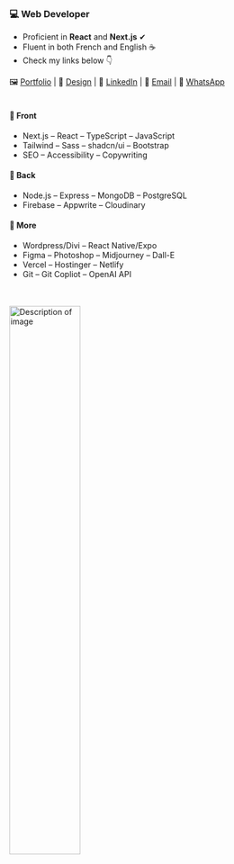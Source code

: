### 💻 Web Developer
- Proficient in **React** and **Next.js** ✔
- Fluent in both French and English ☕
- Check my links below 👇

<div>
    🖼 <a href="https://devfrank.vercel.app">Portfolio</a> |
    🎨 <a href="https://drive.google.com/drive/folders/1_jEA6j9e31_xdi-JC7eDePDzfVrCYlEe">Design</a> |
    👔 <a href="https://www.linkedin.com/in/frankdev">LinkedIn</a> |
    📧 <a href="mailto:franck.vukelic@gmail.com">Email</a> |
    💬 <a href="https://api.whatsapp.com/send?phone=33779134587">WhatsApp</a>
</div><br/>

#### 📁 Front 
- Next.js – React – TypeScript – JavaScript
- Tailwind – Sass – shadcn/ui – Bootstrap
- SEO – Accessibility – Copywriting

#### 📁 Back
- Node.js – Express – MongoDB – PostgreSQL
- Firebase – Appwrite – Cloudinary

#### 📁 More
- Wordpress/Divi – React Native/Expo
- Figma – Photoshop – Midjourney – Dall-E
- Vercel – Hostinger – Netlify
- Git – Git Copliot – OpenAI API 

<br/><br/><img src="https://images-wixmp-ed30a86b8c4ca887773594c2.wixmp.com/f/d0977030-9a93-4911-8a32-ccb6965fe879/dfcccgk-79140f72-a3d7-4240-b6b8-1e2c7a1458c0.png/v1/fill/w_1280,h_1280/goku_dev_by_d4nijerez_dfcccgk-fullview.png?token=eyJ0eXAiOiJKV1QiLCJhbGciOiJIUzI1NiJ9.eyJzdWIiOiJ1cm46YXBwOjdlMGQxODg5ODIyNjQzNzNhNWYwZDQxNWVhMGQyNmUwIiwiaXNzIjoidXJuOmFwcDo3ZTBkMTg4OTgyMjY0MzczYTVmMGQ0MTVlYTBkMjZlMCIsIm9iaiI6W1t7ImhlaWdodCI6Ijw9MTI4MCIsInBhdGgiOiJcL2ZcL2QwOTc3MDMwLTlhOTMtNDkxMS04YTMyLWNjYjY5NjVmZTg3OVwvZGZjY2Nnay03OTE0MGY3Mi1hM2Q3LTQyNDAtYjZiOC0xZTJjN2ExNDU4YzAucG5nIiwid2lkdGgiOiI8PTEyODAifV1dLCJhdWQiOlsidXJuOnNlcnZpY2U6aW1hZ2Uub3BlcmF0aW9ucyJdfQ.tbG5jiWuDm45Z4ryuKo1yzCkajLnhZYGetIBbsesKD4" alt="Description of image" width="50%"/>

